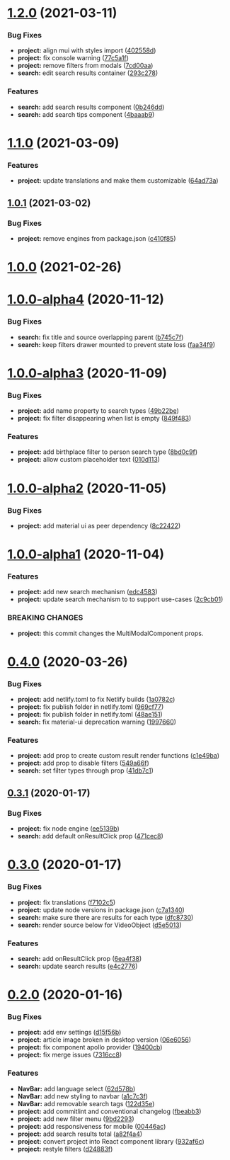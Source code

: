 # [1.2.0](https://github.com/Videodock/trompa-multimodal-component/compare/v1.1.0...v1.2.0) (2021-03-11)


### Bug Fixes

* **project:** align mui with styles import ([402558d](https://github.com/Videodock/trompa-multimodal-component/commit/402558db463958d38a1f88ff27c8a61d6861f7d1))
* **project:** fix console warning ([77c5a1f](https://github.com/Videodock/trompa-multimodal-component/commit/77c5a1f93f286ddd171435843823dee0eed18274))
* **project:** remove filters from modals ([7cd00aa](https://github.com/Videodock/trompa-multimodal-component/commit/7cd00aaed50f9043529b3ab300e2688a2cb338e1))
* **search:** edit search results container ([293c278](https://github.com/Videodock/trompa-multimodal-component/commit/293c27888f7f3459db23842f4d0ac514219fdfca))


### Features

* **search:** add search results component ([0b246dd](https://github.com/Videodock/trompa-multimodal-component/commit/0b246dd488925af31ec49a886938bd047bbe9a96))
* **search:** add search tips component ([4baaab9](https://github.com/Videodock/trompa-multimodal-component/commit/4baaab9e10a0d6215392c86356d72a855736e5a6))



# [1.1.0](https://github.com/Videodock/trompa-multimodal-component/compare/v1.0.1...v1.1.0) (2021-03-09)


### Features

* **project:** update translations and make them customizable ([64ad73a](https://github.com/Videodock/trompa-multimodal-component/commit/64ad73aedbe6ecfa0933ecb0a9a14fb67a598d1c))



## [1.0.1](https://github.com/Videodock/trompa-multimodal-component/compare/v1.0.0...v1.0.1) (2021-03-02)


### Bug Fixes

* **project:** remove engines from package.json ([c410f85](https://github.com/Videodock/trompa-multimodal-component/commit/c410f8593d542fcc4098da51f2d8f888fc7061c8))



# [1.0.0](https://github.com/Videodock/trompa-multimodal-component/compare/v1.0.0-alpha4...v1.0.0) (2021-02-26)



# [1.0.0-alpha4](https://github.com/Videodock/trompa-multimodal-component/compare/v1.0.0-alpha3...v1.0.0-alpha4) (2020-11-12)


### Bug Fixes

* **search:** fix title and source overlapping parent ([b745c7f](https://github.com/Videodock/trompa-multimodal-component/commit/b745c7fb01a3fd6c13edcc1a29ba69067322cffa))
* **search:** keep filters drawer mounted to prevent state loss ([faa34f9](https://github.com/Videodock/trompa-multimodal-component/commit/faa34f9552106b12d69f85dc66a82b71a563c5fe))



# [1.0.0-alpha3](https://github.com/Videodock/trompa-multimodal-component/compare/v1.0.0-alpha2...v1.0.0-alpha3) (2020-11-09)


### Bug Fixes

* **project:** add name property to search types ([49b22be](https://github.com/Videodock/trompa-multimodal-component/commit/49b22befe3054a3e4a9b36d26b9801d60e46be49))
* **project:** fix filter disappearing when list is empty ([849f483](https://github.com/Videodock/trompa-multimodal-component/commit/849f483f0b3f815d1f232f723b0c484ddad6f273))


### Features

* **project:** add birthplace filter to person search type ([8bd0c9f](https://github.com/Videodock/trompa-multimodal-component/commit/8bd0c9f4343e4d45cda45a97f08f30a0af15e4a4))
* **project:** allow custom placeholder text ([010d113](https://github.com/Videodock/trompa-multimodal-component/commit/010d1131a9e9ae9e6729240b03ba2aa6ea670beb))



# [1.0.0-alpha2](https://github.com/Videodock/trompa-multimodal-component/compare/v1.0.0-alpha1...v1.0.0-alpha2) (2020-11-05)


### Bug Fixes

* **project:** add material ui as peer dependency ([8c22422](https://github.com/Videodock/trompa-multimodal-component/commit/8c22422d03b9a4761822f2046da75e14662926c7))



# [1.0.0-alpha1](https://github.com/Videodock/trompa-multimodal-component/compare/v0.4.0...v1.0.0-alpha1) (2020-11-04)


### Features

* **project:** add new search mechanism ([edc4583](https://github.com/Videodock/trompa-multimodal-component/commit/edc45833e2ab97f2baae0f62736120e1013238f5))
* **project:** update search mechanism to to support use-cases ([2c9cb01](https://github.com/Videodock/trompa-multimodal-component/commit/2c9cb01e05d18992ed8bf6f849198e11358ae21e))


### BREAKING CHANGES

* **project:** this commit changes the MultiModalComponent props.



# [0.4.0](https://github.com/Videodock/trompa-multimodal-component/compare/v0.3.1...v0.4.0) (2020-03-26)


### Bug Fixes

* **project:** add netlify.toml to fix Netlify builds ([1a0782c](https://github.com/Videodock/trompa-multimodal-component/commit/1a0782ca735eefd62b66a0632eaaec37f58b13b6))
* **project:** fix publish folder in netlify.toml ([969cf77](https://github.com/Videodock/trompa-multimodal-component/commit/969cf7762cbff18b5179038be73ae7a60b8da119))
* **project:** fix publish folder in netlify.toml ([48ae151](https://github.com/Videodock/trompa-multimodal-component/commit/48ae1518b1be45fd0549ce3c77bee7f103e0a96e))
* **search:** fix material-ui deprecation warning ([1997660](https://github.com/Videodock/trompa-multimodal-component/commit/19976609bbd5c68fd74f2f9272c58a9841ea22f9))


### Features

* **project:** add prop to create custom result render functions ([c1e49ba](https://github.com/Videodock/trompa-multimodal-component/commit/c1e49ba934ebd8dcb1d09844278894a966a18269))
* **project:** add prop to disable filters ([549a66f](https://github.com/Videodock/trompa-multimodal-component/commit/549a66f3f39a55a56ff1d2f425c6be5270a0eebd))
* **search:** set filter types through prop ([41db7c1](https://github.com/Videodock/trompa-multimodal-component/commit/41db7c1b07d926b5e264dcb72895993802056753))



## [0.3.1](https://github.com/Videodock/trompa-multimodal-component/compare/v0.3.0...v0.3.1) (2020-01-17)


### Bug Fixes

* **project:** fix node engine ([ee5139b](https://github.com/Videodock/trompa-multimodal-component/commit/ee5139b93d8d2af99f679abfddcd9b1f78c755f8))
* **search:** add default onResultClick prop ([471cec8](https://github.com/Videodock/trompa-multimodal-component/commit/471cec85731ede7f960f28d98a7b1c8b6ba55d0a))



# [0.3.0](https://github.com/Videodock/trompa-multimodal-component/compare/v0.2.0...v0.3.0) (2020-01-17)


### Bug Fixes

* **project:** fix translations ([f7102c5](https://github.com/Videodock/trompa-multimodal-component/commit/f7102c5b98ec9d9776069ae33109e4dab7645a7c))
* **project:** update node versions in package.json ([c7a1340](https://github.com/Videodock/trompa-multimodal-component/commit/c7a1340aeb50196e218ca4641273d3b03b67b582))
* **search:** make sure there are results for each type ([dfc8730](https://github.com/Videodock/trompa-multimodal-component/commit/dfc8730cb6ada1dab738a83b882ed3b492e9b968))
* **search:** render source below for VideoObject ([d5e5013](https://github.com/Videodock/trompa-multimodal-component/commit/d5e5013d0bc3c9e8ba233a807266811fbcf8c69c))


### Features

* **search:** add onResultClick prop ([6ea4f38](https://github.com/Videodock/trompa-multimodal-component/commit/6ea4f38a82e1d7c2b01401a356040c0893d1c756))
* **search:** update search results ([e4c2776](https://github.com/Videodock/trompa-multimodal-component/commit/e4c2776c86ef6dc649522f617d3cd6d11c7d5e65))



# [0.2.0](https://github.com/Videodock/trompa-multimodal-component/compare/d15f56bdfa10ec5ca5407ef04eab210a0bbc9397...v0.2.0) (2020-01-16)


### Bug Fixes

* **project:** add env settings ([d15f56b](https://github.com/Videodock/trompa-multimodal-component/commit/d15f56bdfa10ec5ca5407ef04eab210a0bbc9397))
* **project:** article image broken in desktop version ([06e6056](https://github.com/Videodock/trompa-multimodal-component/commit/06e60561a06bcaea1509c60ca0b4d8d2dadfed18))
* **project:** fix component apollo provider ([19400cb](https://github.com/Videodock/trompa-multimodal-component/commit/19400cb1ae11d9fb2eb8048111f0f757d028f169))
* **project:** fix merge issues ([7316cc8](https://github.com/Videodock/trompa-multimodal-component/commit/7316cc8dc83162eab7e3e74d005e6318fe92c543))


### Features

* **NavBar:** add language select ([62d578b](https://github.com/Videodock/trompa-multimodal-component/commit/62d578b79dd40dcde40dd9df4aec17b8a1eb5b5e))
* **NavBar:** add new styling to navbar ([a1c7c3f](https://github.com/Videodock/trompa-multimodal-component/commit/a1c7c3f93049a95f2c0f9f2fade935ee39e048a7))
* **NavBar:** add removable search tags ([122d35e](https://github.com/Videodock/trompa-multimodal-component/commit/122d35ec104d677c32ef42c16bffe3c2fb8eba80))
* **project:** add commitlint and conventional changelog ([fbeabb3](https://github.com/Videodock/trompa-multimodal-component/commit/fbeabb31b298fe80ce33895c9d2f64c055c299d9))
* **project:** add new filter menu ([9bd2293](https://github.com/Videodock/trompa-multimodal-component/commit/9bd229389bbd03b5b2b9ff07bea1a2b3e5aa2929))
* **project:** add responsiveness for mobile ([00446ac](https://github.com/Videodock/trompa-multimodal-component/commit/00446acc9c1f6014f63581be0c5104800131df53))
* **project:** add search results total ([a82f4a4](https://github.com/Videodock/trompa-multimodal-component/commit/a82f4a4daa595a303b93ebb211d9f7de08245d39))
* **project:** convert project into React component library ([932af6c](https://github.com/Videodock/trompa-multimodal-component/commit/932af6c73d8109cd9d107cda115e9f4dbd9f7b78))
* **project:** restyle filters ([d24883f](https://github.com/Videodock/trompa-multimodal-component/commit/d24883f9bb49006b426dcec2b07aad4f5ef690f7))




